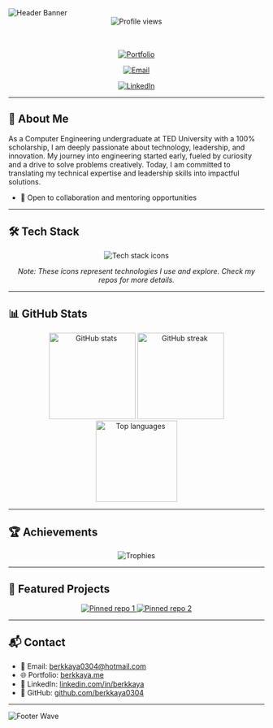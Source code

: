 <!--
Dark-themed GitHub Profile README for @berkkaya0304
-->

<picture>
  <source media="(prefers-color-scheme: dark)" srcset="https://capsule-render.vercel.app/api?type=waving&height=260&color=0:0b1020,100:111827&text=berkkaya0304&fontColor=22d3ee&fontAlignY=40&desc=Welcome%20to%20my%20GitHub%20profile&descAlignY=65&fontSize=46&descSize=18&animation=fadeIn">
  <img alt="Header Banner" src="https://capsule-render.vercel.app/api?type=waving&height=260&color=0:0b1020,100:111827&text=berkkaya0304&fontColor=0b1020&fontAlignY=40&desc=Welcome&descAlignY=65&fontSize=46&descSize=18">
</picture>

<div align="center">

  <!-- Profile Views -->
  <img src="https://komarev.com/ghpvc/?username=berkkaya0304&style=for-the-badge&label=PROFILE+VIEWS&color=0ea5e9" alt="Profile views"/>

  <!-- Quick Links -->
  <br/><br/>
  <a href="https://berkkaya.me" target="_blank">
    <img src="https://img.shields.io/badge/Portfolio-0b1020?style=for-the-badge&logo=vercel&logoColor=22d3ee" alt="Portfolio">
  </a>
  <p> </p>
  <a href="mailto:berkkaya0304@hotmail.com" target="_blank">
    <img src="https://img.shields.io/badge/Email-0f172a?style=for-the-badge&logo=gmail&logoColor=fafafa" alt="Email">
  </a>
  <p> </p>
  <a href="https://www.linkedin.com/in/berkkaya/" target="_blank">
    <img src="https://img.shields.io/badge/LinkedIn-0b1020?style=for-the-badge&logo=linkedin&logoColor=22d3ee" alt="LinkedIn">
  </a>

</div>

---

## 👋 About Me
As a Computer Engineering undergraduate at TED University with a 100% scholarship, I am deeply passionate about technology, leadership, and innovation. My journey into engineering started early, fueled by curiosity and a drive to solve problems creatively. Today, I am committed to translating my technical expertise and leadership skills into impactful solutions.

- 🤝 Open to collaboration and mentoring opportunities  

---

## 🛠 Tech Stack
<div align="center">
  <img src="https://skillicons.dev/icons?i=anaconda,androidstudio,angular,arch,azure,c,cs,dart,docker,firebase,figma,flutter,gcp,git,gradle,html,java,js,kafka,kubernetes,linux,materialui,maven,mysql,mongodb,nextjs,nginx,nodejs,notion,npm,postgres,postman,powershell,pycharm,py,rabbitmq,react,rider,spring,tailwind,terraform,threejs,ts,vscode,wordpress&perline=12" alt="Tech stack icons">
</div>

<p align="center">
  <em>Note: These icons represent technologies I use and explore. Check my repos for more details.</em>
</p>

---

## 📊 GitHub Stats
<div align="center">
  <img height="170" src="https://github-readme-stats.vercel.app/api?username=berkkaya0304&show_icons=true&theme=tokyonight&hide_border=true&rank_icon=percentile" alt="GitHub stats">
  <img height="170" src="https://github-readme-streak-stats.herokuapp.com?user=berkkaya0304&theme=tokyonight&hide_border=true" alt="GitHub streak">
  <br/>
  <img height="160" src="https://github-readme-stats.vercel.app/api/top-langs/?username=berkkaya0304&layout=compact&theme=tokyonight&hide_border=true&langs_count=10" alt="Top languages">
</div>

---

## 🏆 Achievements
<div align="center">
  <img src="https://github-profile-trophy.vercel.app/?username=berkkaya0304&theme=darkhub&no-bg=true&no-frame=true&margin-w=5&row=1&column=7" alt="Trophies"/>
</div>

---

## 📌 Featured Projects
<div align="center">
  <a href="https://github.com/berkkaya0304/berk-portfolio">
    <img src="https://github-readme-stats.vercel.app/api/pin/?username=berkkaya0304&repo=berk-portfolio&theme=tokyonight&hide_border=true" alt="Pinned repo 1"/>
  </a>
  <a href="https://github.com/berkkaya0304/Universe_explorer">
    <img src="https://github-readme-stats.vercel.app/api/pin/?username=berkkaya0304&repo=Universe_explorer&theme=tokyonight&hide_border=true" alt="Pinned repo 2"/>
  </a>
</div>

---

## 📬 Contact
- 📧 Email: [berkkaya0304@hotmail.com](mailto:berkkaya0304@hotmail.com)  
- 🌐 Portfolio: [berkkaya.me](https://berkkaya.me)  
- 💼 LinkedIn: [linkedin.com/in/berkkaya](https://www.linkedin.com/in/berkkaya/)  
- 🐙 GitHub: [github.com/berkkaya0304](https://github.com/berkkaya0304)  

---

<picture>
  <source media="(prefers-color-scheme: dark)" srcset="https://capsule-render.vercel.app/api?type=waving&height=140&color=0:111827,100:0b1020&section=footer">
  <img alt="Footer Wave" src="https://capsule-render.vercel.app/api?type=waving&height=140&color=0:111827,100:0b1020&section=footer">
</picture>
